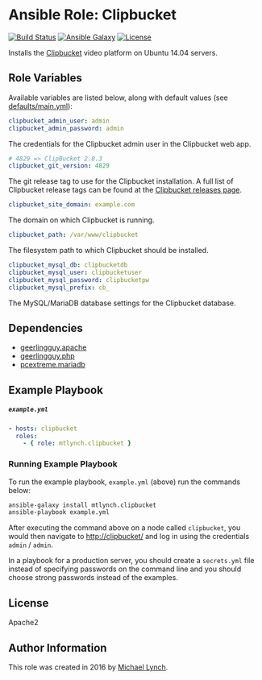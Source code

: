 # Ansible Role: Clipbucket

[![Build Status](https://travis-ci.org/mtlynch/ansible-role-clipbucket.svg?branch=master)](https://travis-ci.org/mtlynch/ansible-role-clipbucket)
[![Ansible Galaxy](https://img.shields.io/badge/ansible--galaxy-clipbucket-blue.svg?style=flat-square)](https://galaxy.ansible.com/mtlynch/clipbucket)
[![License](http://img.shields.io/:license-apache-blue.svg?style=flat-square)](LICENSE)

Installs the [Clipbucket](https://github.com/arslancb/clipbucket) video platform on Ubuntu 14.04 servers.

## Role Variables

Available variables are listed below, along with default values (see [defaults/main.yml](defaults/main.yml)):

```yaml
clipbucket_admin_user: admin
clipbucket_admin_password: admin
```

The credentials for the Clipbucket admin user in the Clipbucket web app.

```yaml
# 4829 => ClipBucket 2.8.3
clipbucket_git_version: 4829
```

The git release tag to use for the Clipbucket installation. A full list of Clipbucket release tags can be found at the [Clipbucket releases page](https://github.com/arslancb/clipbucket/releases).

```yaml
clipbucket_site_domain: example.com
```

The domain on which Clipbucket is running.


```yaml
clipbucket_path: /var/www/clipbucket
```

The filesystem path to which Clipbucket should be installed.


```yaml
clipbucket_mysql_db: clipbucketdb
clipbucket_mysql_user: clipbucketuser
clipbucket_mysql_password: clipbucketpw
clipbucket_mysql_prefix: cb_
```

The MySQL/MariaDB database settings for the Clipbucket database.


## Dependencies

* [geerlingguy.apache](https://galaxy.ansible.com/geerlingguy/apache/)
* [geerlingguy.php](https://galaxy.ansible.com/geerlingguy/php/)
* [pcextreme.mariadb](https://galaxy.ansible.com/detail#/role/2462)

## Example Playbook

##### `example.yml`

```yaml
- hosts: clipbucket
  roles:
    - { role: mtlynch.clipbucket }
```
### Running Example Playbook

To run the example playbook, `example.yml` (above) run the commands below:

```bash
ansible-galaxy install mtlynch.clipbucket
ansible-playbook example.yml
```

After executing the command above on a node called `clipbucket`, you would then navigate to [http://clipbucket/](http://clipbucket/) and log in using the credentials `admin` / `admin`.

In a playbook for a production server, you should create a `secrets.yml` file instead of specifying passwords on the command line and you should choose strong passwords instead of the examples.

## License

Apache2

## Author Information

This role was created in 2016 by [Michael Lynch](http://mtlynch.io).
